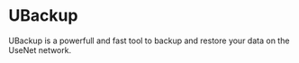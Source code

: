 # UBackup
UBackup is a powerfull and fast tool to backup and restore your data on the UseNet network.
